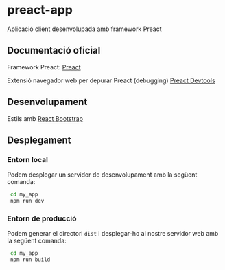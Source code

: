 # preact-app
Aplicació client desenvolupada amb framework Preact

## Documentació oficial

Framework Preact:
[Preact](https://preactjs.com/)

Extensió navegador web per depurar Preact (debugging)
[Preact Devtools](https://preactjs.github.io/preact-devtools/)

## Desenvolupament

Estils amb [React Bootstrap](https://react-bootstrap.github.io/docs/getting-started/introduction/)

## Desplegament

### Entorn local

Podem desplegar un servidor de desenvolupament amb la següent comanda:

```bash
 cd my_app
 npm run dev   
```

### Entorn de producció

Podem generar el directori `dist` i desplegar-ho al nostre servidor web amb la següent comanda:

```bash
 cd my_app
 npm run build
```
